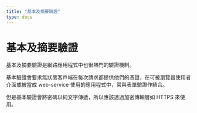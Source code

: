 ```yaml
---
title: "基本及摘要驗證"
type: docs
---
```


# 基本及摘要驗證

基本及摘要驗證是網路應用程式中也很熱門的驗證機制。

基本驗證會要求無狀態客戶端在每次請求都提供他們的憑證，在可被瀏覽器使用者介面或被當成 web-service 使用的應用程式中，常與表單驗證作結合。

但是基本驗證會將密碼以純文字傳遞，所以應該透過加密傳輸層如 HTTPS 來使用。